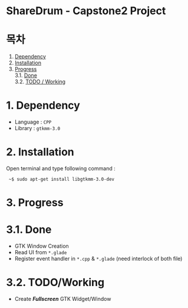 # ShareDrum - Capstone2 Project  

# 목차  
1. [Dependency](#1-dependency)
2. [Installation](#2-installation)  
3. [Progress](#3-progress)  
3.1. [Done](#31-done)  
3.2. [TODO / Working](#32-todo---working)  

# 1. Dependency  
* Language : `CPP`  
* Library : `gtkmm-3.0`  
 
# 2. Installation
Open terminal and type following command :  
```
 ~$ sudo apt-get install libgtkmm-3.0-dev 
```

# 3. Progress

# 3.1. Done
* GTK Window Creation
* Read UI from `*.glade`  
* Register event handler in `*.cpp` & `*.glade` (need interlock of both file)

# 3.2. TODO/Working
* Create **_Fullscreen_** GTK Widget/Window